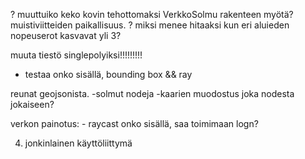 ? muuttuiko keko kovin tehottomaksi VerkkoSolmu rakenteen myötä? muistiviitteiden paikallisuus.
? miksi menee hitaaksi kun eri aluieden nopeuserot kasvavat yli 3?

muuta tiestö singlepolyiksi!!!!!!!!!
- testaa onko sisällä, bounding box && ray

reunat geojsonista.
	-solmut nodeja
	-kaarien muodostus joka nodesta jokaiseen?

verkon painotus:
	- raycast onko sisällä, saa toimimaan logn?
	

4. jonkinlainen käyttöliittymä

